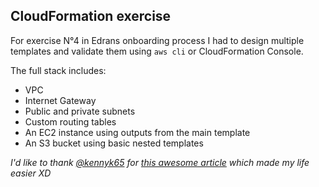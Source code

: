 ## CloudFormation exercise

For exercise N°4 in Edrans onboarding process I had to design multiple templates and validate them using `aws cli` or CloudFormation Console.

The full stack includes:
- VPC
- Internet Gateway
- Public and private subnets
- Custom routing tables
- An EC2 instance using outputs from the main template
- An S3 bucket using basic nested templates

_I'd like to thank [@kennyk65](https://github.com/kennyk65) for [this awesome article](https://www.infoq.com/articles/aws-vpc-cloudformation/) which made my life easier XD_

